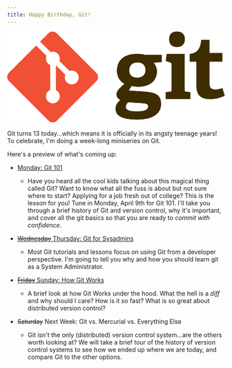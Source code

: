 ```yaml
---
title: Happy Birthday, Git!
---
```


![](/assets/images/git-logo.png)

Git turns 13 today...which means it is officially in its angsty teenage years!
To celebrate, I'm doing a week-long miniseries on Git.

Here's a preview of what's coming up:

* [Monday: Git 101](/2018/04/09/git-101.html)
  * Have you heard all the cool kids talking about this magical thing called
  Git? Want to know what all the fuss is about but not sure where to start?
  Applying for a job fresh out of college? This is the lesson for you! Tune in
  Monday, April 9th for Git 101. I'll take you through a brief history of Git
  and version control, why it's important, and cover all the git basics so that
  you are ready to *commit with confidence*.

* [~~Wednesday~~ Thursday: Git for Sysadmins](/2018/04/12/git-for-sysadmins.html)
  * Most Git tutorials and lessons focus on using Git from a developer
  perspective. I'm going to tell you why and how you should learn git as a
  System Administrator.

* [~~Friday~~ Sunday: How Git Works](/2018/04/15/how-git-works.html)
  * A brief look at how Git Works under the hood. What the hell is a *diff* and
  why should I care? How is it so fast? What is so great about distributed
  version control?

* ~~Saturday~~ Next Week: Git vs. Mercurial vs. Everything Else
  * Git isn't the only (distributed) version control system...are the others
  worth looking at? We will take a brief tour of the history of version control
  systems to see how we ended up where we are today, and compare Git to the
  other options.
